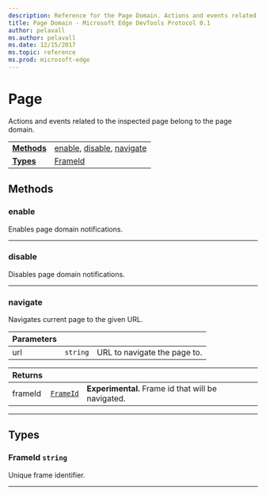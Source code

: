 ```yaml
---
description: Reference for the Page Domain. Actions and events related to the inspected page belong to the page domain.
title: Page Domain - Microsoft Edge DevTools Protocol 0.1
author: pelavall
ms.author: pelavall
ms.date: 12/15/2017
ms.topic: reference
ms.prod: microsoft-edge
---
```

# Page
Actions and events related to the inspected page belong to the page domain.

| | |
|-|-|
| [**Methods**](#methods) | [enable](#enable), [disable](#disable), [navigate](#navigate) |
| [**Types**](#types) | [FrameId](#frameid) |
## Methods

### enable
Enables page domain notifications.

</p>

---

### disable
Disables page domain notifications.

</p>

---

### navigate
Navigates current page to the given URL.

<table>
    <thead>
        <tr>
            <th>Parameters</th>
            <th></th>
            <th></th>
        </tr>
    </thead>
    <tbody>
        <tr>
            <td>url</td>
            <td><code class="flyout">string</code></td>
            <td>URL to navigate the page to.</td>
        </tr>
    </tbody>
</table>
<table>
    <thead>
        <tr>
            <th>Returns</th>
            <th></th>
            <th></th>
        </tr>
    </thead>
    <tbody>
        <tr>
            <td>frameId</td>
            <td><a href="#frameid"><code class="flyout">FrameId</code></a></td>
            <td><span><b>Experimental. </b></span>Frame id that will be navigated.</td>
        </tr>
    </tbody>
</table>
</p>

---

## Types

### <a name="frameid"></a> FrameId `string`

Unique frame identifier.

</p>

---
